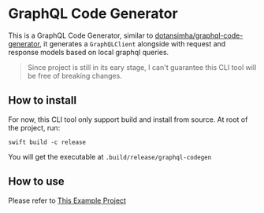 # GraphQL Code Generator

This is a GraphQL Code Generator, similar to [dotansimha/graphql-code-generator](https://github.com/dotansimha/graphql-code-generator), it generates a `GraphQLClient` alongside with request and response models based on local graphql queries. 

> Since project is still in its eary stage, I can't guarantee this CLI tool will be free of breaking changes.

## How to install

For now, this CLI tool only support build and install from source. At root of the project, run:

```shell
swift build -c release
```

You will get the executable at `.build/release/graphql-codegen`

## How to use

Please refer to [This Example Project](/Examples/codegen/README.md)
